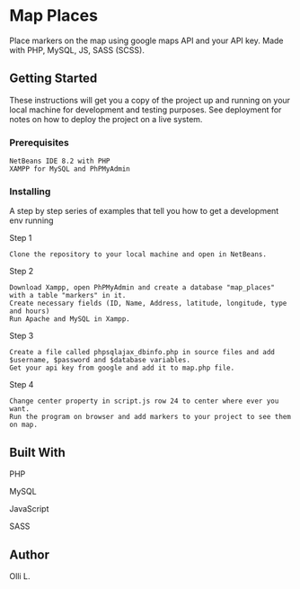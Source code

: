 # Map Places

Place markers on the map using google maps API and your API key. Made with PHP, MySQL, JS, SASS (SCSS).

## Getting Started

These instructions will get you a copy of the project up and running on your local machine for development and testing purposes. See deployment for notes on how to deploy the project on a live system.

### Prerequisites

```
NetBeans IDE 8.2 with PHP
XAMPP for MySQL and PhPMyAdmin
```

### Installing

A step by step series of examples that tell you how to get a development env running

Step 1

```
Clone the repository to your local machine and open in NetBeans.
```

Step 2

```
Download Xampp, open PhPMyAdmin and create a database "map_places" with a table "markers" in it.
Create necessary fields (ID, Name, Address, latitude, longitude, type and hours)
Run Apache and MySQL in Xampp.
```

Step 3

```
Create a file called phpsqlajax_dbinfo.php in source files and add $username, $password and $database variables.
Get your api key from google and add it to map.php file.
```
Step 4

```
Change center property in script.js row 24 to center where ever you want.
Run the program on browser and add markers to your project to see them on map.
```

## Built With

PHP

MySQL

JavaScript

SASS


## Author

Olli L.
